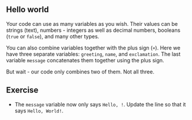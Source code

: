 ## Hello world

Your code can use as many variables as you wish. Their values can be strings (text), numbers - integers as well as decimal numbers, booleans (`true` or `false`), and many other types.

You can also combine variables together with the plus sign (`+`). Here we have three separate variables: `greeting`, `name`, and `exclamation`. The last variable `message` concatenates them together using the plus sign.

But wait - our code only combines two of them. Not all three.

## Exercise

- The `message` variable now only says `Hello, !`. Update the line so that it says `Hello, World!`.
